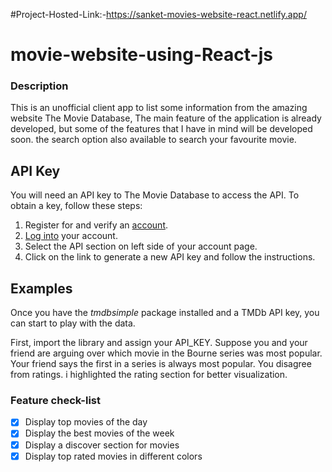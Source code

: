 #Project-Hosted-Link:-https://sanket-movies-website-react.netlify.app/
# movie-website-using-React-js

### Description

This is an unofficial client app to list some information from the amazing website The Movie Database, The main feature of the application is already developed, but some of the features that I have in mind will be developed soon.
the search option also available to search your favourite movie.


API Key
-------
You will need an API key to The Movie Database to access the API.  To obtain a
key, follow these steps:

1) Register for and verify an [account](https://www.themoviedb.org/account/signup).
2) [Log into](https://www.themoviedb.org/login) your account.
3) Select the API section on left side of your account page.
4) Click on the link to generate a new API key and follow the instructions.

Examples
--------
Once you have the *tmdbsimple* package installed and a TMDb API key, you can
start to play with the data.

First, import the library and assign your API_KEY.
Suppose you and your friend are
arguing over which movie in the Bourne series was most popular.  Your friend
says the first in a series is always most popular.  You disagree from ratings.
i highlighted the rating section for better visualization.

### Feature check-list
- [X] Display top movies of the day
- [X] Display the best movies of the week
- [X] Display a discover section for movies
- [X] Display top rated movies in different colors
